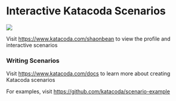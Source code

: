 # Interactive Katacoda Scenarios

[![](http://shields.katacoda.com/katacoda/shaonbean/count.svg)](https://www.katacoda.com/shaonbean "Get your profile on Katacoda.com")

Visit https://www.katacoda.com/shaonbean to view the profile and interactive scenarios

### Writing Scenarios
Visit https://www.katacoda.com/docs to learn more about creating Katacoda scenarios

For examples, visit https://github.com/katacoda/scenario-example
